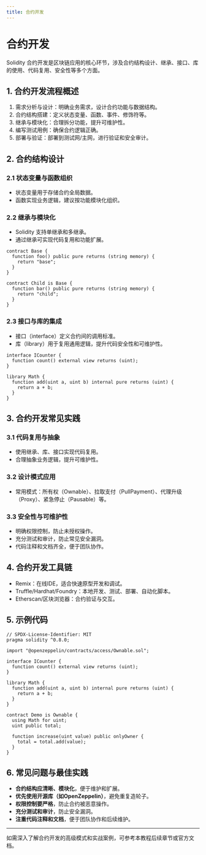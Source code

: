 ```yaml
---
title: 合约开发
---
```


<!-- /**
 * @file 合约开发
 * @description 详细介绍Solidity合约的开发流程、结构设计、继承、接口、库、常见实践与工具链，适合初学者和有经验开发者查阅。
 */ -->

# 合约开发

Solidity 合约开发是区块链应用的核心环节，涉及合约结构设计、继承、接口、库的使用、代码复用、安全性等多个方面。

## 1. 合约开发流程概述

1. 需求分析与设计：明确业务需求，设计合约功能与数据结构。
2. 合约结构搭建：定义状态变量、函数、事件、修饰符等。
3. 继承与模块化：合理拆分功能，提升可维护性。
4. 编写测试用例：确保合约逻辑正确。
5. 部署与验证：部署到测试网/主网，进行验证和安全审计。

## 2. 合约结构设计

### 2.1 状态变量与函数组织
- 状态变量用于存储合约全局数据。
- 函数实现业务逻辑，建议按功能模块化组织。

### 2.2 继承与模块化
- Solidity 支持单继承和多继承。
- 通过继承可实现代码复用和功能扩展。

```solidity
contract Base {
  function foo() public pure returns (string memory) {
    return "base";
  }
}

contract Child is Base {
  function bar() public pure returns (string memory) {
    return "child";
  }
}
```

### 2.3 接口与库的集成
- 接口（interface）定义合约间的调用标准。
- 库（library）用于复用通用逻辑，提升代码安全性和可维护性。

```solidity
interface ICounter {
  function count() external view returns (uint);
}

library Math {
  function add(uint a, uint b) internal pure returns (uint) {
    return a + b;
  }
}
```

## 3. 合约开发常见实践

### 3.1 代码复用与抽象
- 使用继承、库、接口实现代码复用。
- 合理抽象业务逻辑，提升可维护性。

### 3.2 设计模式应用
- 常用模式：所有权（Ownable）、拉取支付（PullPayment）、代理升级（Proxy）、紧急停止（Pausable）等。

### 3.3 安全性与可维护性
- 明确权限控制，防止未授权操作。
- 充分测试和审计，防止常见安全漏洞。
- 代码注释和文档齐全，便于团队协作。

## 4. 合约开发工具链

- Remix：在线IDE，适合快速原型开发和调试。
- Truffle/Hardhat/Foundry：本地开发、测试、部署、自动化脚本。
- Etherscan/区块浏览器：合约验证与交互。

## 5. 示例代码

```solidity
// SPDX-License-Identifier: MIT
pragma solidity ^0.8.0;

import "@openzeppelin/contracts/access/Ownable.sol";

interface ICounter {
  function count() external view returns (uint);
}

library Math {
  function add(uint a, uint b) internal pure returns (uint) {
    return a + b;
  }
}

contract Demo is Ownable {
  using Math for uint;
  uint public total;

  function increase(uint value) public onlyOwner {
    total = total.add(value);
  }
}
```

## 6. 常见问题与最佳实践

- **合约结构应清晰、模块化**，便于维护和扩展。
- **优先使用开源库（如OpenZeppelin）**，避免重复造轮子。
- **权限控制要严格**，防止合约被恶意操作。
- **充分测试和审计**，防止安全漏洞。
- **注重代码注释和文档**，便于团队协作和后续维护。

---

如需深入了解合约开发的高级模式和实战案例，可参考本教程后续章节或官方文档。 